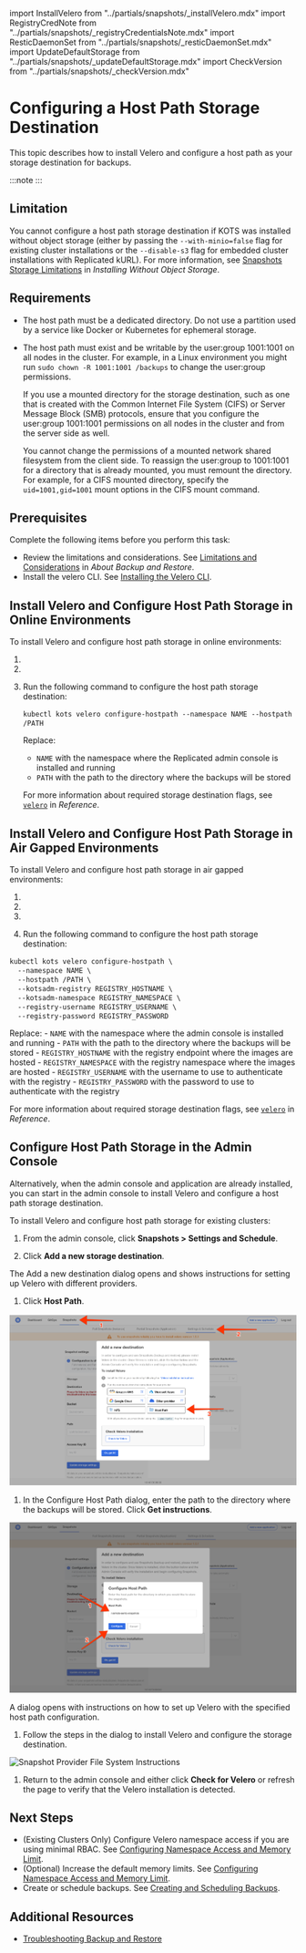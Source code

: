 import InstallVelero from "../partials/snapshots/_installVelero.mdx"
import RegistryCredNote from "../partials/snapshots/_registryCredentialsNote.mdx"
import ResticDaemonSet from "../partials/snapshots/_resticDaemonSet.mdx"
import UpdateDefaultStorage from "../partials/snapshots/_updateDefaultStorage.mdx"
import CheckVersion from "../partials/snapshots/_checkVersion.mdx"

# Configuring a Host Path Storage Destination

This topic describes how to install Velero and configure a host path as your storage destination for backups.

:::note
<UpdateDefaultStorage/>
:::

## Limitation

You cannot configure a host path storage destination if KOTS was installed without object storage (either by passing the `--with-minio=false` flag for existing cluster installations or the `--disable-s3` flag for embedded cluster installations with Replicated kURL). For more information, see [Snapshots Storage Limitations](installing-stateful-component-requirements.md) in _Installing Without Object Storage_.
## Requirements

* The host path must be a dedicated directory. Do not use a partition used by a service like Docker or Kubernetes for ephemeral storage.
* The host path must exist and be writable by the user:group 1001:1001 on all nodes in the cluster. For example, in a Linux environment you might run `sudo chown -R 1001:1001 /backups` to change the user:group permissions.

   If you use a mounted directory for the storage destination, such as one that is created with the Common Internet File System (CIFS) or Server Message Block (SMB) protocols, ensure that you configure the user:group 1001:1001 permissions on all nodes in the cluster and from the server side as well.

   You cannot change the permissions of a mounted network shared filesystem from the client side. To reassign the user:group to 1001:1001 for a directory that is already mounted, you must remount the directory. For example, for a CIFS mounted directory, specify the `uid=1001,gid=1001` mount options in the CIFS mount command.

## Prerequisites

Complete the following items before you perform this task:

* Review the limitations and considerations. See [Limitations and Considerations](snapshots-understanding#limitations-and-considerations) in _About Backup and Restore_.
* Install the velero CLI. See [Installing the Velero CLI](snapshots-velero-cli-installing).   

## Install Velero and Configure Host Path Storage in Online Environments

To install Velero and configure host path storage in online environments:

1. <InstallVelero/>

1. <ResticDaemonSet/>

1. Run the following command to configure the host path storage destination:

    ```
    kubectl kots velero configure-hostpath --namespace NAME --hostpath /PATH
    ```

    Replace:
      - `NAME` with the namespace where the Replicated admin console is installed and running
      - `PATH` with the path to the directory where the backups will be stored

    For more information about required storage destination flags, see [`velero`](/reference/kots-cli-velero-index) in _Reference_.

## Install Velero and Configure Host Path Storage in Air Gapped Environments

To install Velero and configure host path storage in air gapped environments:

1. <CheckVersion/>

1. <InstallVelero/>

     <RegistryCredNote/>

1. <ResticDaemonSet/>

1. Run the following command to configure the host path storage destination:

  ```
  kubectl kots velero configure-hostpath \
    --namespace NAME \
    --hostpath /PATH \
    --kotsadm-registry REGISTRY_HOSTNAME \
    --kotsadm-namespace REGISTRY_NAMESPACE \
    --registry-username REGISTRY_USERNAME \
    --registry-password REGISTRY_PASSWORD
  ```

  Replace:
    - `NAME` with the namespace where the admin console is installed and running
    - `PATH` with the path to the directory where the backups will be stored
    - `REGISTRY_HOSTNAME` with the registry endpoint where the images are hosted
    - `REGISTRY_NAMESPACE` with the registry namespace where the images are hosted
    - `REGISTRY_USERNAME` with the username to use to authenticate with the registry
    - `REGISTRY_PASSWORD` with the password to use to authenticate with the registry

  For more information about required storage destination flags, see [`velero`](/reference/kots-cli-velero-index) in _Reference_.

## Configure Host Path Storage in the Admin Console

Alternatively, when the admin console and application are already installed, you can start in the admin console to install Velero and configure a host path storage destination.

To install Velero and configure host path storage for existing clusters:

1. From the admin console, click **Snapshots > Settings and Schedule**.

1. Click **Add a new storage destination**.

  The Add a new destination dialog opens and shows instructions for setting up Velero with different providers.

1. Click **Host Path**.

  ![Snapshot Provider Host Path](/images/snapshot-provider-hostpath.png)

1. In the Configure Host Path dialog, enter the path to the directory where the backups will be stored. Click **Get instructions**.

  ![Snapshot Provider Host Path Fields](/images/snapshot-provider-hostpath-field.png)

  A dialog opens with instructions on how to set up Velero with the specified host path configuration.

1. Follow the steps in the dialog to install Velero and configure the storage destination.

  ![Snapshot Provider File System Instructions](/images/snapshot-provider-hostpath-instructions.png)

1. Return to the admin console and either click **Check for Velero** or refresh the page to verify that the Velero installation is detected.


## Next Steps

* (Existing Clusters Only) Configure Velero namespace access if you are using minimal RBAC. See [Configuring Namespace Access and Memory Limit](snapshots-velero-installing-config).
* (Optional) Increase the default memory limits. See [Configuring Namespace Access and Memory Limit](snapshots-velero-installing-config).
* Create or schedule backups. See [Creating and Scheduling Backups](snapshots-creating).

## Additional Resources

* [Troubleshooting Backup and Restore](snapshots-troubleshooting-backup-restore)
